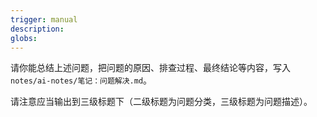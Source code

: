 ```yaml
---
trigger: manual
description: 
globs: 
---
```


请你能总结上述问题，把问题的原因、排查过程、最终结论等内容，写入 `notes/ai-notes/笔记：问题解决.md`。

请注意应当输出到三级标题下（二级标题为问题分类，三级标题为问题描述）。